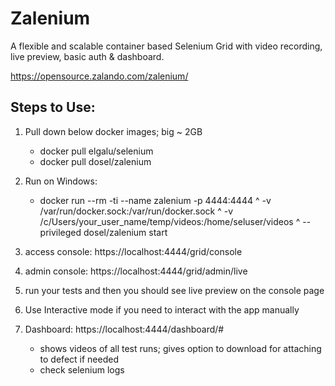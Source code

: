 # Zalenium

A flexible and scalable container based Selenium Grid with video recording, live preview, basic auth & dashboard.

https://opensource.zalando.com/zalenium/

## Steps to Use:
1. Pull down below docker images; big ~ 2GB
    - docker pull elgalu/selenium
    - docker pull dosel/zalenium

2. Run on Windows:
    - docker run --rm -ti --name zalenium -p 4444:4444 ^
      -v /var/run/docker.sock:/var/run/docker.sock ^
      -v /c/Users/your_user_name/temp/videos:/home/seluser/videos ^
      --privileged dosel/zalenium start   
3. access console: https://localhost:4444/grid/console

4. admin console: https://localhost:4444/grid/admin/live

5. run your tests and then you should see live preview on the console page

6. Use Interactive mode if you need to interact with the app manually

7. Dashboard: https://localhost:4444/dashboard/#
    - shows videos of all test runs; gives option to download for attaching to defect if needed
    - check selenium logs
    